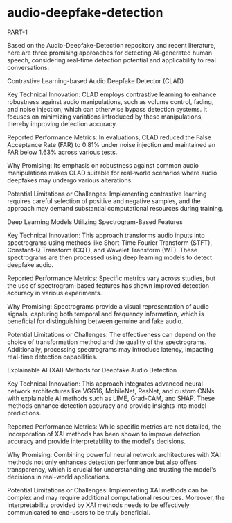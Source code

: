 # audio-deepfake-detection
PART-1

​Based on the Audio-Deepfake-Detection repository and recent literature, here are three promising approaches for detecting AI-generated human speech, considering real-time detection potential and applicability to real conversations:​

Contrastive Learning-based Audio Deepfake Detector (CLAD)

Key Technical Innovation: CLAD employs contrastive learning to enhance robustness against audio manipulations, such as volume control, fading, and noise injection, which can otherwise bypass detection systems. It focuses on minimizing variations introduced by these manipulations, thereby improving detection accuracy.​


Reported Performance Metrics: In evaluations, CLAD reduced the False Acceptance Rate (FAR) to 0.81% under noise injection and maintained an FAR below 1.63% across various tests.​


Why Promising: Its emphasis on robustness against common audio manipulations makes CLAD suitable for real-world scenarios where audio deepfakes may undergo various alterations.​


Potential Limitations or Challenges: Implementing contrastive learning requires careful selection of positive and negative samples, and the approach may demand substantial computational resources during training.​

Deep Learning Models Utilizing Spectrogram-Based Features

Key Technical Innovation: This approach transforms audio inputs into spectrograms using methods like Short-Time Fourier Transform (STFT), Constant-Q Transform (CQT), and Wavelet Transform (WT). These spectrograms are then processed using deep learning models to detect deepfake audio.​


Reported Performance Metrics: Specific metrics vary across studies, but the use of spectrogram-based features has shown improved detection accuracy in various experiments.​

Why Promising: Spectrograms provide a visual representation of audio signals, capturing both temporal and frequency information, which is beneficial for distinguishing between genuine and fake audio.​

Potential Limitations or Challenges: The effectiveness can depend on the choice of transformation method and the quality of the spectrograms. Additionally, processing spectrograms may introduce latency, impacting real-time detection capabilities.​

Explainable AI (XAI) Methods for Deepfake Audio Detection

Key Technical Innovation: This approach integrates advanced neural network architectures like VGG16, MobileNet, ResNet, and custom CNNs with explainable AI methods such as LIME, Grad-CAM, and SHAP. These methods enhance detection accuracy and provide insights into model predictions.​


Reported Performance Metrics: While specific metrics are not detailed, the incorporation of XAI methods has been shown to improve detection accuracy and provide interpretability to the model's decisions.​

Why Promising: Combining powerful neural network architectures with XAI methods not only enhances detection performance but also offers transparency, which is crucial for understanding and trusting the model's decisions in real-world applications.​

Potential Limitations or Challenges: Implementing XAI methods can be complex and may require additional computational resources. Moreover, the interpretability provided by XAI methods needs to be effectively communicated to end-users to be truly beneficial.​

